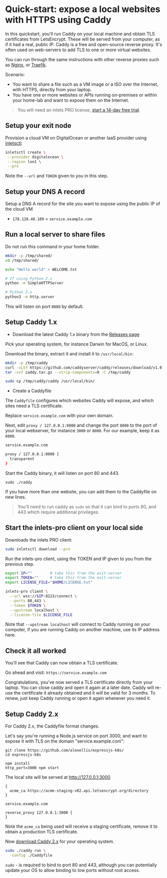 # Quick-start: expose a local websites with HTTPS using Caddy

In this quickstart, you'll run Caddy on your local machine and obtain TLS certificates from LetsEncrypt. These will be served from your computer, as if it had a real, public IP. Caddy is a free and open-source reverse proxy. It's often used on web-servers to add TLS to one or more virtual websites.

You can run through the same instructions with other reverse proxies such as [Nginx](http://nginx.org), or [Traefik](https://traefik.io).

Scenario:
* You want to share a file such as a VM image or a ISO over the Internet, with HTTPS, directly from your laptop.
* You have one or more websites or APIs running on-premises or within your home-lab and want to expose them on the Internet.

> You will need an inlets PRO license, [start a 14-day free trial](https://inlets.dev/).

## Setup your exit node

Provision a cloud VM on DigitalOcean or another IaaS provider using [inletsctl](https://github.com/inlets/inletsctl):

```bash
inletsctl create \
 --provider digitalocean \
 --region lon1 \
 --pro
```

Note the `--url` and `TOKEN` given to you in this step.

## Setup your DNS A record

Setup a DNS A record for the site you want to expose using the public IP of the cloud VM

* `178.128.40.109` = `service.example.com`

## Run a local server to share files

Do not run this command in your home folder.

```bash
mkdir -p /tmp/shared/
cd /tmp/shared/

echo "Hello world" > WELCOME.txt

# If using Python 2.x
python -m SimpleHTTPServer

# Python 3.x
python3 -m http.server
```

This will listen on port `8000` by default.

## Setup Caddy 1.x

* Download the latest Caddy 1.x binary from the [Releases page](https://github.com/caddyserver/caddy/releases)

Pick your operating system, for instance Darwin for MacOS, or Linux.

Download the binary, extract it and install it to `/usr/local/bin`:

```bash
mkdir -p /tmp/caddy
curl -sLSf https://github.com/caddyserver/caddy/releases/download/v1.0.4/caddy_v1.0.4_darwin_amd64.zip > caddy.tar.gz
tar -xvf caddy.tar.gz --strip-components=0 -C /tmp/caddy

sudo cp /tmp/caddy/caddy /usr/local/bin/
```

* Create a Caddyfile

The `Caddyfile` configures which websites Caddy will expose, and which sites need a TLS certificate.

Replace `service.example.com` with your own domain.

Next, edit `proxy / 127.0.0.1:8000` and change the port `8000` to the port of your local webserver, for instance `3000` or `8080`. For our example, keep it as `8000`.

```sh
service.example.com

proxy / 127.0.0.1:8000 {
  transparent
}
```

Start the Caddy binary, it will listen on port 80 and 443.

```
sudo ./caddy
```

If you have more than one website, you can add them to the Caddyfile on new lines.

> You'll need to run caddy as `sudo` so that it can bind to ports 80, and 443 which require additional privileges.

## Start the inlets-pro client on your local side

Downloads the inlets PRO client:

```sh
sudo inletsctl download --pro
```

Run the inlets-pro client, using the TOKEN and IP given to you from the previous step.

```sh
export IP=""        # take this from the exit-server
export TOKEN=""     # take this from the exit-server
export LICENSE_FILE="$HOME/LICENSE.txt"

inlets-pro client \
  --url wss://$IP:8123/connect \
  --ports 80,443 \
  --token $TOKEN \
  --upstream localhost \
  --license-file $LICENSE_FILE
```

Note that `--upstream localhost` will connect to Caddy running on your computer, if you are running Caddy on another machine, use its IP address here.

## Check it all worked

You'll see that Caddy can now obtain a TLS certificate.

Go ahead and visit: `https://service.example.com`

Congratulations, you've now served a TLS certificate directly from your laptop. You can close caddy and open it again at a later date. Caddy will re-use the certificate it already obtained and it will be valid for 3 months. To renew, just keep Caddy running or open it again whenever you need it.

## Setup Caddy 2.x

For Caddy 2.x, the Caddyfile format changes.

Let's say you're running a Node.js service on port 3000, and want to expose it with TLS on the domain "service.example.com":

```
git clone https://github.com/alexellis/expressjs-k8s/
cd expressjs-k8s

npm install
http_port=3000 npm start
```

The local site will be served at http://127.0.0.1:3000

```Caddyfile
{
  acme_ca https://acme-staging-v02.api.letsencrypt.org/directory
}

service.example.com

reverse_proxy 127.0.0.1:3000 {
}
```

Note the `acme_ca` being used will receive a staging certificate, remove it to obtain a production TLS certificate.

Now [download Caddy 2.x](https://caddyserver.com/download) for your operating system.

```bash
sudo ./caddy run \
  -config ./Caddyfile
```

`sudo` - is required to bind to port 80 and 443, although you can potentially update your OS to allow binding to low ports without root access.


